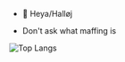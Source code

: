 - 👋 Heya/Halløj

- Don't ask what maffing is

![Top Langs](https://github-readme-stats.vercel.app/api/top-langs/?username=masahjor&theme=tokyonight)

<!---
Masahjor/Masahjor is a ✨ special ✨ repository because its `README.md` (this file) appears on your GitHub profile.
You can click the Preview link to take a look at your changes.
--->
